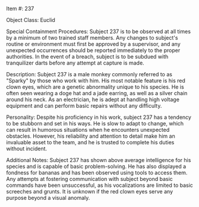 Item #: 237

Object Class: Euclid

Special Containment Procedures: Subject 237 is to be observed at all times by a minimum of two trained staff members. Any changes to subject's routine or environment must first be approved by a supervisor, and any unexpected occurrences should be reported immediately to the proper authorities. In the event of a breach, subject is to be subdued with tranquilizer darts before any attempt at capture is made.

Description: Subject 237 is a male monkey commonly referred to as "Sparky" by those who work with him. His most notable feature is his red clown eyes, which are a genetic abnormality unique to his species. He is often seen wearing a doge hat and a jade earring, as well as a silver chain around his neck. As an electrician, he is adept at handling high voltage equipment and can perform basic repairs without any difficulty.

Personality: Despite his proficiency in his work, subject 237 has a tendency to be stubborn and set in his ways. He is slow to adapt to change, which can result in humorous situations when he encounters unexpected obstacles. However, his reliability and attention to detail make him an invaluable asset to the team, and he is trusted to complete his duties without incident.

Additional Notes: Subject 237 has shown above average intelligence for his species and is capable of basic problem-solving. He has also displayed a fondness for bananas and has been observed using tools to access them. Any attempts at fostering communication with subject beyond basic commands have been unsuccessful, as his vocalizations are limited to basic screeches and grunts. It is unknown if the red clown eyes serve any purpose beyond a visual anomaly.
